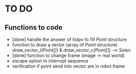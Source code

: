 # TO DO

## Functions to code

- [done] handle the answer of listpv to fill *Point* structure
- function to draw a vector (array of *Point* structure) *draw_vector_l(Point[])* & *draw_vector_c(Point[])* --> Solen
- [done] function to change frame (image -> real world)
- escape option to interrupt sequence
- verification if point send into vector are in robot frame
